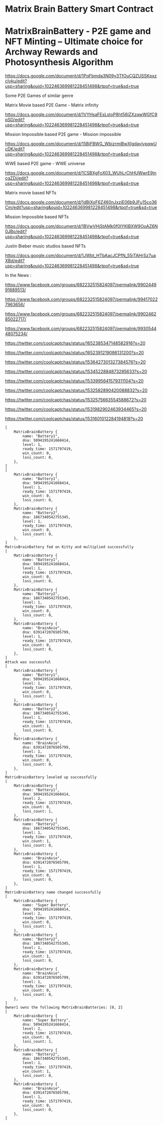 # Matrix Brain Battery Smart Contract

# MatrixBrainBattery - P2E game and NFT Minting – Ultimate choice for Archway Rewards and Photosynthesis Algorithm

https://docs.google.com/document/d/1PqFbmda3N09y3TfOuCQZUSSKpxzclvku/edit?usp=sharing&ouid=102246369981228451498&rtpof=true&sd=true

Some P2E Games of similar genre


Matrix Movie based P2E Game - Matrix infinity

https://docs.google.com/document/d/1VYHsaFEsLstoP8ht56IZXzqwWGfC9pSD/edit?usp=sharing&ouid=102246369981228451498&rtpof=true&sd=true

Mission Impossible based P2E game - Mission impossible

https://docs.google.com/document/d/15BiFBWG_WbizrmiBwXIgdayjypqwUcDK/edit?usp=sharing&ouid=102246369981228451498&rtpof=true&sd=true

WWE based P2E game - WWE universe

https://docs.google.com/document/d/1CSBXgFoX03_WUhLrChHUWwrE9jncgZDi/edit?usp=sharing&ouid=102246369981228451498&rtpof=true&sd=true


Matrix movie based NFTs

https://docs.google.com/document/d/1dBiXoF6Z460nJxziE06b9JFu15co36Cm/edit?usp=sharing&ouid=102246369981228451498&rtpof=true&sd=true

Mission Impossible based NFTs

https://docs.google.com/document/d/1BVwVHjStAMk0f0IYKlBXW9OoAZ6N0JBo/edit?usp=sharing&ouid=102246369981228451498&rtpof=true&sd=true

Justin Bieber music studios based NFTs

https://docs.google.com/document/d/1JWbt_HTbAacJCPfN_55iTAHrSz7uaXBd/edit?usp=sharing&ouid=102246369981228451498&rtpof=true&sd=true



In the News :

https://www.facebook.com/groups/682232515824097/permalink/990244991689513/

https://www.facebook.com/groups/682232515824097/permalink/994170227963656/

https://www.facebook.com/groups/682232515824097/permalink/990246285022717/

https://www.facebook.com/groups/682232515824097/permalink/993054448075234/

https://twitter.com/coolcaptchas/status/1652385347148582916?s=20

https://twitter.com/coolcaptchas/status/1652391219086131200?s=20

https://twitter.com/coolcaptchas/status/1536427301327384576?s=20

https://twitter.com/coolcaptchas/status/1534522884873285633?s=20

https://twitter.com/coolcaptchas/status/1533995641579311104?s=20

https://twitter.com/coolcaptchas/status/1532582890420088832?s=20

https://twitter.com/coolcaptchas/status/1532575663554588672?s=20

https://twitter.com/coolcaptchas/status/1531982902463934465?s=20

https://twitter.com/coolcaptchas/status/1531601012284194818?s=20

```
[
    MatrixBrainBattery {
        name: "Battery1",
        dna: 5094195241668414,
        level: 1,
        ready_time: 1571797419,
        win_count: 0,
        loss_count: 0,
    },
]
[
    MatrixBrainBattery {
        name: "Battery1",
        dna: 5094195241668414,
        level: 1,
        ready_time: 1571797419,
        win_count: 0,
        loss_count: 0,
    },
    MatrixBrainBattery {
        name: "Battery2",
        dna: 1867340542755345,
        level: 1,
        ready_time: 1571797419,
        win_count: 0,
        loss_count: 0,
    },
]
MatrixBrainBattery fed on Kitty and multiplied successfully
[
    MatrixBrainBattery {
        name: "Battery1",
        dna: 5094195241668414,
        level: 1,
        ready_time: 1571797419,
        win_count: 0,
        loss_count: 0,
    },
    MatrixBrainBattery {
        name: "Battery2",
        dna: 1867340542755345,
        level: 1,
        ready_time: 1571797419,
        win_count: 0,
        loss_count: 0,
    },
    MatrixBrainBattery {
        name: "BrainAxie",
        dna: 6391472076505799,
        level: 1,
        ready_time: 1571797419,
        win_count: 0,
        loss_count: 0,
    },
]
Attack was successful
[
    MatrixBrainBattery {
        name: "Battery1",
        dna: 5094195241668414,
        level: 1,
        ready_time: 1571797419,
        win_count: 0,
        loss_count: 1,
    },
    MatrixBrainBattery {
        name: "Battery2",
        dna: 1867340542755345,
        level: 1,
        ready_time: 1571797419,
        win_count: 1,
        loss_count: 0,
    },
    MatrixBrainBattery {
        name: "BrainAxie",
        dna: 6391472076505799,
        level: 1,
        ready_time: 1571797419,
        win_count: 0,
        loss_count: 0,
    },
]
MatrixBrainBattery leveled up successfully
[
    MatrixBrainBattery {
        name: "Battery1",
        dna: 5094195241668414,
        level: 2,
        ready_time: 1571797419,
        win_count: 0,
        loss_count: 1,
    },
    MatrixBrainBattery {
        name: "Battery2",
        dna: 1867340542755345,
        level: 1,
        ready_time: 1571797419,
        win_count: 1,
        loss_count: 0,
    },
    MatrixBrainBattery {
        name: "BrainAxie",
        dna: 6391472076505799,
        level: 1,
        ready_time: 1571797419,
        win_count: 0,
        loss_count: 0,
    },
]
MatrixBrainBattery name changed successfully
[
    MatrixBrainBattery {
        name: "Super Battery",
        dna: 5094195241668414,
        level: 2,
        ready_time: 1571797419,
        win_count: 0,
        loss_count: 1,
    },
    MatrixBrainBattery {
        name: "Battery2",
        dna: 1867340542755345,
        level: 1,
        ready_time: 1571797419,
        win_count: 1,
        loss_count: 0,
    },
    MatrixBrainBattery {
        name: "BrainAxie",
        dna: 6391472076505799,
        level: 1,
        ready_time: 1571797419,
        win_count: 0,
        loss_count: 0,
    },
]
Owner1 owns the following MatrixBrainBatteries: [0, 2]
[
    MatrixBrainBattery {
        name: "Super Battery",
        dna: 5094195241668414,
        level: 2,
        ready_time: 1571797419,
        win_count: 0,
        loss_count: 1,
    },
    MatrixBrainBattery {
        name: "Battery2",
        dna: 1867340542755345,
        level: 1,
        ready_time: 1571797419,
        win_count: 1,
        loss_count: 0,
    },
    MatrixBrainBattery {
        name: "BrainAxie",
        dna: 6391472076505799,
        level: 1,
        ready_time: 1571797419,
        win_count: 0,
        loss_count: 0,
    },
]
```
